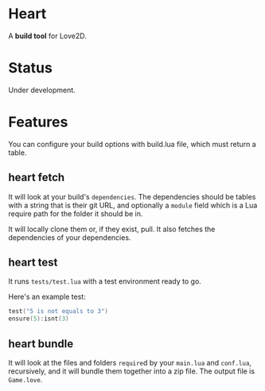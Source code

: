 # Heart

A **build tool** for Love2D.

# Status

Under development.

# Features

You can configure your build options with build.lua file, which must return a table.

## heart fetch

It will look at your build's `dependencies`. The dependencies should be tables with a string that is their git URL, and optionally a `module` field
which is a Lua require path for the folder it should be in.

It will locally clone them or, if they exist, pull. It also fetches the dependencies of your dependencies.

## heart test

It runs `tests/test.lua` with a test environment ready to go.

Here's an example test:
```lua
test("5 is not equals to 3")
ensure(5):isnt(3)
```

## heart bundle

It will look at the files and folders `require`d by your `main.lua` and `conf.lua`, recursively, and it will bundle them together into a zip file.
The output file is `Game.love`.

